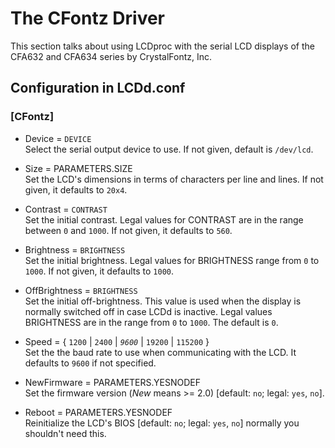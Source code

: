 # The CFontz Driver

This section talks about using LCDproc with the serial LCD displays of
the CFA632 and CFA634 series by CrystalFontz, Inc.

## Configuration in LCDd.conf

### \[CFontz\]

  - Device = `DEVICE`  
    Select the serial output device to use. If not given, default is
    `/dev/lcd`.

  - Size = PARAMETERS.SIZE  
    Set the LCD's dimensions in terms of characters per line and lines.
    If not given, it defaults to `20x4`.

  - Contrast = `CONTRAST`  
    Set the initial contrast. Legal values for CONTRAST are in the range
    between `0` and `1000`. If not given, it defaults to `560`.

  - Brightness = `BRIGHTNESS`  
    Set the initial brightness. Legal values for BRIGHTNESS range from
    `0` to `1000`. If not given, it defaults to `1000`.

  - OffBrightness = `BRIGHTNESS`  
    Set the initial off-brightness. This value is used when the display
    is normally switched off in case LCDd is inactive. Legal values
    BRIGHTNESS are in the range from `0` to `1000`. The default is `0`.

  - Speed = { `1200` | `2400` | *`9600`* | `19200` | `115200` }  
    Set the the baud rate to use when communicating with the LCD. It
    defaults to `9600` if not specified.

  - NewFirmware = PARAMETERS.YESNODEF  
    Set the firmware version (*New* means \>= 2.0) \[default: `no`;
    legal: `yes`, `no`\].

  - Reboot = PARAMETERS.YESNODEF  
    Reinitialize the LCD's BIOS \[default: `no`; legal: `yes`, `no`\]
    normally you shouldn't need this.

